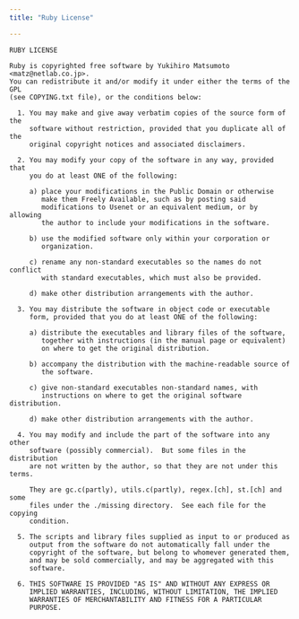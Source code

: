 ```yaml
---
title: "Ruby License"

---
```


    RUBY LICENSE

    Ruby is copyrighted free software by Yukihiro Matsumoto <matz@netlab.co.jp>.
    You can redistribute it and/or modify it under either the terms of the GPL
    (see COPYING.txt file), or the conditions below:

      1. You may make and give away verbatim copies of the source form of the
         software without restriction, provided that you duplicate all of the
         original copyright notices and associated disclaimers.

      2. You may modify your copy of the software in any way, provided that
         you do at least ONE of the following:

         a) place your modifications in the Public Domain or otherwise
            make them Freely Available, such as by posting said
    	    modifications to Usenet or an equivalent medium, or by allowing
    	    the author to include your modifications in the software.

         b) use the modified software only within your corporation or
            organization.

         c) rename any non-standard executables so the names do not conflict
    	    with standard executables, which must also be provided.

         d) make other distribution arrangements with the author.

      3. You may distribute the software in object code or executable
         form, provided that you do at least ONE of the following:

         a) distribute the executables and library files of the software,
    	    together with instructions (in the manual page or equivalent)
    	    on where to get the original distribution.

         b) accompany the distribution with the machine-readable source of
    	    the software.

         c) give non-standard executables non-standard names, with
            instructions on where to get the original software distribution.

         d) make other distribution arrangements with the author.

      4. You may modify and include the part of the software into any other
         software (possibly commercial).  But some files in the distribution
         are not written by the author, so that they are not under this terms.

         They are gc.c(partly), utils.c(partly), regex.[ch], st.[ch] and some
         files under the ./missing directory.  See each file for the copying
         condition.

      5. The scripts and library files supplied as input to or produced as 
         output from the software do not automatically fall under the
         copyright of the software, but belong to whomever generated them, 
         and may be sold commercially, and may be aggregated with this
         software.

      6. THIS SOFTWARE IS PROVIDED "AS IS" AND WITHOUT ANY EXPRESS OR
         IMPLIED WARRANTIES, INCLUDING, WITHOUT LIMITATION, THE IMPLIED
         WARRANTIES OF MERCHANTABILITY AND FITNESS FOR A PARTICULAR
         PURPOSE.

</code>
